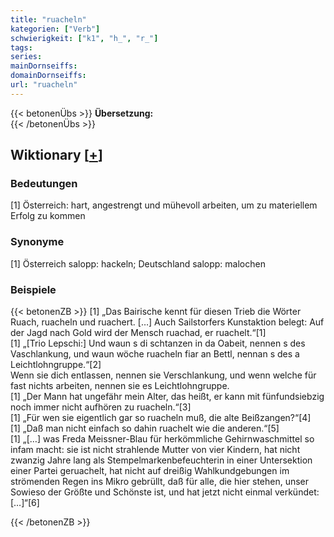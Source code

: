 ```yaml
---
title: "ruacheln"
kategorien: ["Verb"]
schwierigkeit: ["k1", "h_", "r_"]
tags:
series:
mainDornseiffs:
domainDornseiffs:
url: "ruacheln"
---
```


{{< betonenÜbs >}}
**Übersetzung:**  
{{< /betonenÜbs >}}

## Wiktionary [[+](https://de.wiktionary.org/wiki/ruacheln)]

### Bedeutungen
[1] Österreich: hart, angestrengt und mühevoll arbeiten, um zu materiellem Erfolg zu kommen  

### Synonyme
[1] Österreich salopp: hackeln; Deutschland salopp: malochen  

### Beispiele
{{< betonenZB >}}
[1] „Das Bairische kennt für diesen Trieb die Wörter Ruach, ruacheln und ruachert. […]  Auch Sailstorfers Kunstaktion belegt: Auf der Jagd nach Gold wird der Mensch ruachad, er ruachelt.“[1]  
[1] „[Trio Lepschi:] Und waun s di schtanzen in da Oabeit, nennen s des Vaschlankung, und waun wöche ruacheln fiar an Bettl, nennan s des a Leichtlohngruppe.“[2]  
Wenn sie dich entlassen, nennen sie Verschlankung, und wenn welche für fast nichts arbeiten, nennen sie es Leichtlohngruppe.  
[1] „Der Mann hat ungefähr mein Alter, das heißt, er kann mit fünfundsiebzig noch immer nicht aufhören zu ruacheln.“[3]  
[1] „Für wen sie eigentlich gar so ruacheln muß, die alte Beißzangen?“[4]  
[1] „Daß man nicht einfach so dahin ruachelt wie die anderen.“[5]  
[1] „[…] was Freda Meissner-Blau für herkömmliche Gehirnwaschmittel so infam macht: sie ist nicht strahlende Mutter von vier Kindern, hat nicht zwanzig Jahre lang als Stempelmarkenbefeuchterin in einer Untersektion einer Partei geruachelt, hat nicht auf dreißig Wahlkundgebungen im strömenden Regen ins Mikro gebrüllt, daß für alle, die hier stehen, unser Sowieso der Größte und Schönste ist, und hat jetzt nicht einmal verkündet: […]“[6]  

{{< /betonenZB >}}

